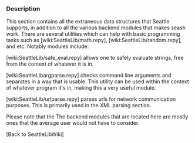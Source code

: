 ### Description

This section contains all the extraneous data structures that Seattle supports, in addition to all the various backend modules that makes seash work. There are several utilities which can help with basic programming tasks such as [wiki:SeattleLib/math.repy], [wiki:SeattleLib/random.repy], and etc. Notably modules include:

[wiki:SeattleLib/safe_eval.repy] allows one to safely evaluate strings, free from the context of whatever it is in.

[wiki:SeattleLibargparse.repy] checks command line arguments and separates in a way that is usable. This utility can be used within the context of whatever program it's in, making this a very useful module.

[wiki:SeattleLib/urlparse.repy] parses urls for network communication purposes. This is primarily used in the XML parsing section.

Please note that the The backend modules that are located here are mostly ones that the average user would not have to consider.

[Back to SeattleLibWiki] 